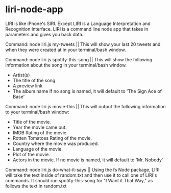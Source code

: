 # liri-node-app

LIRI is like iPhone's SIRI. Except LIRI is a Language Interpretation and Recognition Interface. LIRI is a command line node app that takes in parameters and gives you back data.

Command: node liri.js my-tweets ||
This will show your last 20 tweets and when they were created at in your terminal/bash window.

Command: node liri.js spotify-this-song <song name here> ||
This will show the following information about the song in your terminal/bash window.
  * Artist(s)
  * The title of the song
  * A preview link
  * The album name
If no song is named, it will default to 'The Sign Ace of Base'
  
Command: node liri.js movie-this <movie name here> ||
This will output the following information to your terminal/bash window:
  * Title of the movie.
  * Year the movie came out.
  * IMDB Rating of the movie.
  * Rotten Tomatoes Rating of the movie.
  * Country where the movie was produced.
  * Language of the movie.
  * Plot of the movie.
  * Actors in the movie.
If no movie is named, it will default to 'Mr. Nobody'

Command: node liri.js do-what-it-says ||
Using the fs Node package, LIRI will take the text inside of random.txt and then use it to call one of LIRI's commands.
It should run spotify-this-song for "I Want it That Way," as follows the text in random.txt

